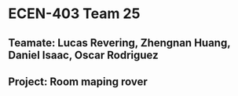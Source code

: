 # ECEN-403 Team 25 
## Teamate: Lucas Revering, Zhengnan Huang, Daniel Isaac, Oscar Rodriguez 
## Project: Room maping rover
